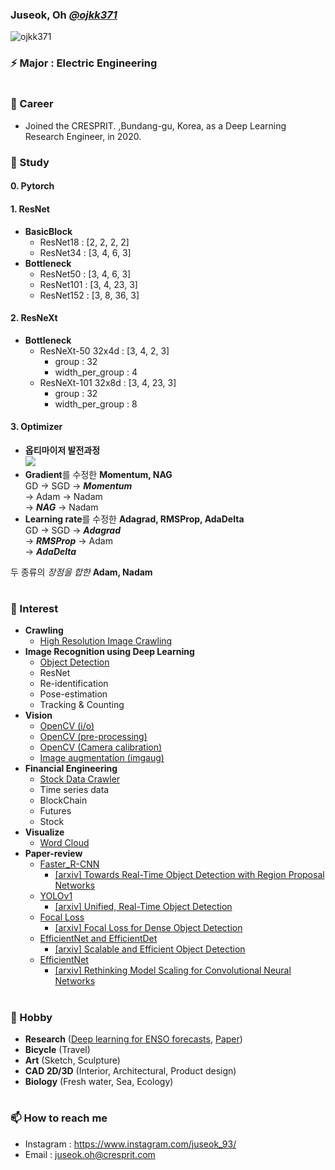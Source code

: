 ### Juseok, Oh [*@ojkk371*](https://github.com/ojkk371/ojkk371/blob/master/profile.md)
[](https://blog.naver.com/ojkk371)
<p align="left"> <img src="https://komarev.com/ghpvc/?username=ojkk371&color=brightgreen" alt="ojkk371" /> </p>

### ⚡ Major : Electric Engineering

#
### 🔭 Career
- Joined the CRESPRIT. ,Bundang-gu, Korea, as a Deep Learning Research Engineer, in 2020.

### 🤔 Study
#### 0. Pytorch  
#### 1. ResNet
  - **BasicBlock**
    - ResNet18 : [2, 2, 2, 2]
    - ResNet34 : [3, 4, 6, 3]
  - **Bottleneck**
    - ResNet50 : [3, 4, 6, 3]
    - ResNet101 : [3, 4, 23, 3]
    - ResNet152 : [3, 8, 36, 3]
  
#### 2. ResNeXt
  - **Bottleneck**
    - ResNeXt-50 32x4d : [3, 4, 2, 3]
      - group : 32
      - width_per_group : 4
    - ResNeXt-101 32x8d : [3, 4, 23, 3]
      - group : 32
      - width_per_group : 8
      
      
#### 3. Optimizer  
  - **옵티마이저 발전과정**  
![](https://github.com/ojkk371/ojkk371/blob/master/optim.PNG?raw=true)  
- **Gradient**를 수정한 **Momentum, NAG**  
  GD → SGD → ***Momentum***  
  → Adam → Nadam  
  → ***NAG*** → Nadam  
- **Learning rate**를 수정한 **Adagrad, RMSProp, AdaDelta**   
  GD → SGD → ***Adagrad***  
  → ***RMSProp*** → Adam  
  → ***AdaDelta***  

 

두 종류의 *장점을 합한* **Adam, Nadam**
  
#
### 🌱 Interest
- **Crawling**
    - [High Resolution Image Crawling](https://github.com/ojkk371/Image-crawler)    
- **Image Recognition using Deep Learning**    
    - [Object Detection](https://github.com/ojkk371/Object-Detection)
    - ResNet
    - Re-identification
    - Pose-estimation
    - Tracking & Counting
- **Vision**
    - [OpenCV (i/o)](https://crmn.tistory.com/49?category=785177)
    - [OpenCV (pre-processing)](https://opencv-python-tutroals.readthedocs.io/en/latest/py_tutorials/py_imgproc/py_table_of_contents_imgproc/py_table_of_contents_imgproc.html)
    - [OpenCV (Camera calibration)](https://darkpgmr.tistory.com/32)
    - [Image augmentation (imgaug)](https://github.com/aleju/imgaug)
- **Financial Engineering**
    - [Stock Data Crawler](https://github.com/ojkk371/Stock-datareader)
    - Time series data
    - BlockChain
    - Futures
    - Stock
- **Visualize**
    - [Word Cloud](https://tariat.tistory.com/854)
- **Paper-review**
    - [Faster_R-CNN](https://github.com/ojkk371/Paper-review/blob/master/Faster_R-CNN/README.md)  
       - [[arxiv] Towards Real-Time Object Detection with Region Proposal Networks](https://arxiv.org/pdf/1506.01497.pdf)
    - [YOLOv1](https://github.com/ojkk371/Paper-review/blob/master/YOLOv1/README.md)  
       - [[arxiv] Unified, Real-Time Object Detection](https://arxiv.org/pdf/1506.02640.pdf)
    - [Focal Loss](https://github.com/ojkk371/Paper-review/blob/master/Focal_Loss/README.md)  
       - [[arxiv] Focal Loss for Dense Object Detection](https://arxiv.org/pdf/1708.02002.pdf)
    - [EfficientNet and EfficientDet](https://github.com/ojkk371/Paper-review/blob/master/EfficientDet/README.md)  
       - [[arxiv] Scalable and Efficient Object Detection](https://arxiv.org/pdf/1911.09070.pdf)
    - [EfficientNet](https://github.com/ojkk371/Paper-review/blob/master/EfficientNet/README.md)  
       - [[arxiv] Rethinking Model Scaling for Convolutional Neural Networks](https://arxiv.org/pdf/1905.11946.pdf%E2%80%8Barxiv.org)
    
#
### 👯 Hobby
- **Research** ([Deep learning for ENSO forecasts](https://github.com/ojkk371/Deep-learning-for-ENSO-forecasts), [Paper](https://github.com/ojkk371/Paper-review))
- **Bicycle** (Travel)
- **Art** (Sketch, Sculpture)
- **CAD 2D/3D** (Interior, Architectural, Product design)
- **Biology** (Fresh water, Sea, Ecology)
#
### 📫 How to reach me
- Instagram : https://www.instagram.com/juseok_93/
- Email : juseok.oh@cresprit.com


<!--
**ojkk371/ojkk371** is a ✨ _special_ ✨ repository because its `README.md` (this file) appears on your GitHub profile.

Here are some ideas to get you started:

- 🔭 I’m currently working on ...
- 🌱 I’m currently learning ...
- 👯 I’m looking to collaborate on ...
- 🤔 I’m looking for help with ...
- 💬 Ask me about ...
- 📫 How to reach me: ...
- 😄 Pronouns: ...
- ⚡ Fun fact: ...
-->
